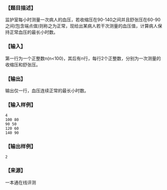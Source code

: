 ### 【题目描述】

监护室每小时测量一次病人的血压，若收缩压在90-140之间并且舒张压在60-90之间(包含端点值)则称之为正常，现给出某病人若干次测量的血压值，计算病人保持正常血压的最长小时数。

### 【输入】

第一行为一个正整数n(n<100)，其后有n行，每行2个正整数，分别为一次测量的收缩压和舒张压。

### 【输出】

输出仅一行，血压连续正常的最长小时数。

### 【输入样例】

```
4
100 80
90 50
120 60
140 90
```

### 【输出样例】

```
2
```


 ### 【来源】

 一本通在线评测 
